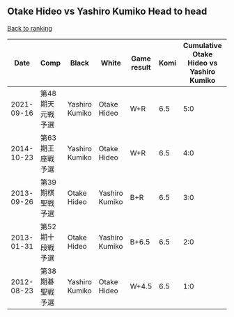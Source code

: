 ## Otake Hideo vs Yashiro Kumiko Head to head

[Back to ranking](../../index.md)




| **Date** | **Comp** | **Black** | **White** | **Game result** | **Komi** | **Cumulative Otake Hideo vs Yashiro Kumiko** | **Otake Hideo streak** | **Yashiro Kumiko streak** | 
| --- | --- | --- | --- | --- | --- | --- | --- | --- |
| 2021-09-16 | 第48期天元戦予選 | Yashiro Kumiko | Otake Hideo | W+R | 6.5 | 5:0 | 5 | 0 | 
| 2014-10-23 | 第63期王座戦予選 | Yashiro Kumiko | Otake Hideo | W+R | 6.5 | 4:0 | 4 | 0 | 
| 2013-09-26 | 第39期棋聖戦予選 | Otake Hideo | Yashiro Kumiko | B+R | 6.5 | 3:0 | 3 | 0 | 
| 2013-01-31 | 第52期十段戦予選 | Otake Hideo | Yashiro Kumiko | B+6.5 | 6.5 | 2:0 | 2 | 0 | 
| 2012-08-23 | 第38期碁聖戦予選 | Yashiro Kumiko | Otake Hideo | W+4.5 | 6.5 | 1:0 | 1 | 0 |




